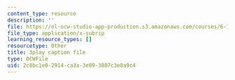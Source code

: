 ```yaml
---
content_type: resource
description: ''
file: https://ol-ocw-studio-app-production.s3.amazonaws.com/courses/6-189-multicore-programming-primer-january-iap-2007/2c8bc1e02914ca3a3e093807c3e8a9c4_5F3HVitoWHc.srt
file_type: application/x-subrip
learning_resource_types: []
resourcetype: Other
title: 3play caption file
type: OCWFile
uid: 2c8bc1e0-2914-ca3a-3e09-3807c3e8a9c4
---
```

